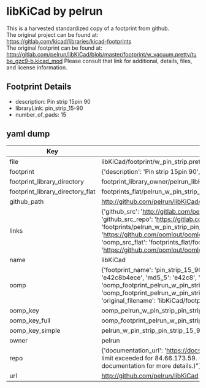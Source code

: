 # libKiCad by pelrun  
This is a harvested standardized copy of a footprint from github.  
The original project can be found at:  
https://gitlab.com/kicad/libraries/kicad-footprints  
The original footprint can be found at:
http://gitlab.com/pelrun/libKiCad/blob/master/footprint/w_vacuum.pretty/tube_gzc9-b.kicad_mod
Please consult that link for additional, details, files, and license information.  
## Footprint Details
* description: Pin strip 15pin 90  
* libraryLink: pin_strip_15-90  
* number_of_pads: 15  
## yaml dump  
| Key | Value |  
| --- | --- |  
| file | libKiCad/footprint/w_pin_strip.pretty/pin_strip_15-90.kicad_mod |  
| footprint | {'description': 'Pin strip 15pin 90', 'libraryLink': 'pin_strip_15-90', 'number_of_pads': 15} |  
| footprint_library_directory | footprint_library_owner/pelrun_libKiCad |  
| footprint_library_directory_flat | footprints_flat/pelrun_w_pin_strip_pin_strip_15_90/working |  
| github_path | http://github.com/pelrun/libKiCad/blob/master/footprint/w_pin_strip.pretty/pin_strip_15-90.kicad_mod |  
| links | {'github_src': 'http://gitlab.com/pelrun/libKiCad/blob/master/footprint/w_vacuum.pretty/tube_gzc9-b.kicad_mod', 'github_src_repo': 'https://gitlab.com/kicad/libraries/kicad-footprints', 'oomp_bot': 'footprints/pelrun_w_pin_strip_pin_strip_15_90/working', 'oomp_bot_github': 'https://github.com/oomlout/oomlout_oomp_footprint_bot/tree/main/footprints/pelrun_w_pin_strip_pin_strip_15_90/working', 'oomp_src_flat': 'footprints_flat/footprints_flat/pelrun_w_pin_strip_pin_strip_15_90/working', 'oomp_src_flat_github': 'https://github.com/oomlout/oomlout_oomp_footprint_src/tree/main/footprints_flat/pelrun_w_pin_strip_pin_strip_15_90/working'} |  
| name | libKiCad |  
| oomp | {'footprint_name': 'pin_strip_15_90', 'library_name': 'w_pin_strip', 'md5': 'e42c8b4ecee790b8238b40ec4267a948', 'md5_10': 'e42c8b4ece', 'md5_5': 'e42c8', 'md5_6': 'e42c8b', 'oomp_key': 'oomp_pelrun_w_pin_strip_pin_strip_15_90', 'oomp_key_extra': 'oomp_footprint_pelrun_w_pin_strip_pin_strip_15_90', 'oomp_key_full': 'oomp_footprint_pelrun_w_pin_strip_pin_strip_15_90_e42c8b', 'oomp_key_simple': 'pelrun_w_pin_strip_pin_strip_15_90', 'original_filename': 'libKiCad/footprint/w_pin_strip.pretty/pin_strip_15-90.kicad_mod', 'owner_name': 'pelrun'} |  
| oomp_key | oomp_pelrun_w_pin_strip_pin_strip_15_90 |  
| oomp_key_full | oomp_footprint_pelrun_w_pin_strip_pin_strip_15_90 |  
| oomp_key_simple | pelrun_w_pin_strip_pin_strip_15_90 |  
| owner | pelrun |  
| repo | {'documentation_url': 'https://docs.github.com/rest/overview/resources-in-the-rest-api#rate-limiting', 'message': "API rate limit exceeded for 84.66.173.59. (But here's the good news: Authenticated requests get a higher rate limit. Check out the documentation for more details.)"} |  
| url | http://github.com/pelrun/libKiCad |  

